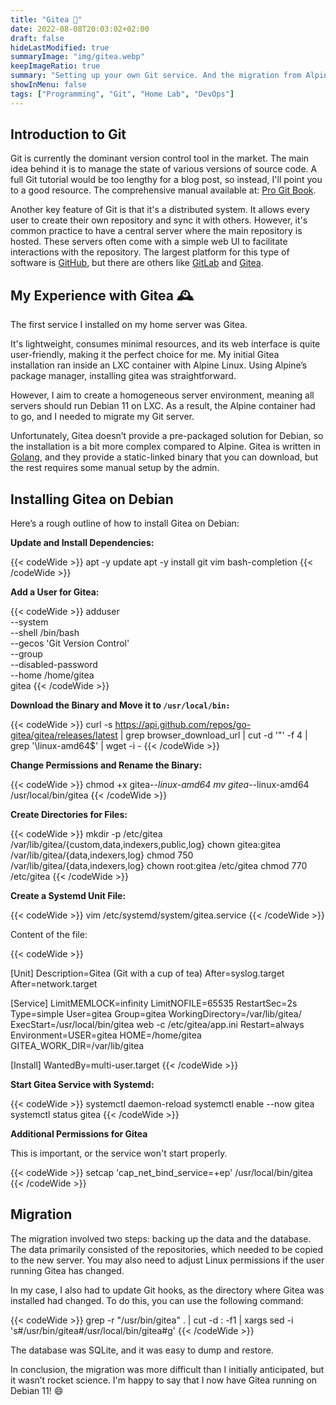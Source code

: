 ```yaml
---
title: "Gitea 🍵"
date: 2022-08-08T20:03:02+02:00
draft: false
hideLastModified: true
summaryImage: "img/gitea.webp"
keepImageRatio: true
summary: "Setting up your own Git service. And the migration from Alpine to Debian."
showInMenu: false
tags: ["Programming", "Git", "Home Lab", "DevOps"]
---
```


## Introduction to Git

Git is currently the dominant version control tool in the market.
The main idea behind it is to manage the state of various versions of source code.
A full Git tutorial would be too lengthy for a blog post, so instead, I'll point you to a good resource.
The comprehensive manual available at: [Pro Git Book](https://git-scm.com/book/en/v2).

Another key feature of Git is that it's a distributed system.
It allows every user to create their own repository and sync it with others.
However, it's common practice to have a central server where the main repository is hosted.
These servers often come with a simple web UI to facilitate interactions with the repository.
The largest platform for this type of software is [GitHub](https://github.com/), but there are others like [GitLab](https://about.gitlab.com) and [Gitea](https://gitea.io/en-us/).

## My Experience with Gitea 🕰️

The first service I installed on my home server was Gitea.

It's lightweight, consumes minimal resources, and its web interface is quite user-friendly, making it the perfect choice for me.
My initial Gitea installation ran inside an LXC container with Alpine Linux.
Using Alpine’s package manager, installing gitea was straightforward.

However, I aim to create a homogeneous server environment, meaning all servers should run Debian 11 on LXC.
As a result, the Alpine container had to go, and I needed to migrate my Git server.

Unfortunately, Gitea doesn’t provide a pre-packaged solution for Debian, so the installation is a bit more complex compared to Alpine.
Gitea is written in [Golang](https://go.dev/), and they provide a static-linked binary that you can download, but the rest requires some manual setup by the admin.

## Installing Gitea on Debian

Here’s a rough outline of how to install Gitea on Debian:

**Update and Install Dependencies:**

{{< codeWide >}}
apt -y update
apt -y install git vim bash-completion
{{< /codeWide >}}

**Add a User for Gitea:**

{{< codeWide >}}
adduser \
   --system \
   --shell /bin/bash \
   --gecos 'Git Version Control' \
   --group \
   --disabled-password \
   --home /home/gitea \
   gitea
{{< /codeWide >}}

**Download the Binary and Move it to `/usr/local/bin:`**

{{< codeWide >}}
curl -s  https://api.github.com/repos/go-gitea/gitea/releases/latest | grep browser_download_url  |  cut -d '"' -f 4  | grep '\linux-amd64$' | wget -i -
{{< /codeWide >}}

**Change Permissions and Rename the Binary:**

{{< codeWide >}}
chmod +x gitea-*-linux-amd64
mv gitea-*-linux-amd64 /usr/local/bin/gitea
{{< /codeWide >}}

**Create Directories for Files:**

{{< codeWide >}}
mkdir -p /etc/gitea /var/lib/gitea/{custom,data,indexers,public,log}
chown gitea:gitea /var/lib/gitea/{data,indexers,log}
chmod 750 /var/lib/gitea/{data,indexers,log}
chown root:gitea /etc/gitea
chmod 770 /etc/gitea
{{< /codeWide >}}

**Create a Systemd Unit File:**

{{< codeWide >}}
vim /etc/systemd/system/gitea.service
{{< /codeWide >}}

Content of the file:

{{< codeWide >}}

[Unit]
Description=Gitea (Git with a cup of tea)
After=syslog.target
After=network.target

[Service]
LimitMEMLOCK=infinity
LimitNOFILE=65535
RestartSec=2s
Type=simple
User=gitea
Group=gitea
WorkingDirectory=/var/lib/gitea/
ExecStart=/usr/local/bin/gitea web -c /etc/gitea/app.ini
Restart=always
Environment=USER=gitea HOME=/home/gitea GITEA_WORK_DIR=/var/lib/gitea

[Install]
WantedBy=multi-user.target
{{< /codeWide >}}

**Start Gitea Service with Systemd:**

{{< codeWide >}}
systemctl daemon-reload
systemctl enable --now gitea
systemctl status gitea
{{< /codeWide >}}

**Additional Permissions for Gitea**

This is important, or the service won't start properly.

{{< codeWide >}}
setcap 'cap_net_bind_service=+ep' /usr/local/bin/gitea
{{< /codeWide >}}

## Migration

The migration involved two steps: backing up the data and the database.
The data primarily consisted of the repositories, which needed to be copied to the new server.
You may also need to adjust Linux permissions if the user running Gitea has changed.

In my case, I also had to update Git hooks, as the directory where Gitea was installed had changed. To do this, you can use the following command:

{{< codeWide >}}
grep -r "/usr/bin/gitea" . | cut -d : -f1 | xargs sed -i 's#/usr/bin/gitea#/usr/local/bin/gitea#g'
{{< /codeWide >}}

The database was SQLite, and it was easy to dump and restore.

In conclusion, the migration was more difficult than I initially anticipated,
but it wasn’t rocket science.
I'm happy to say that I now have Gitea running on Debian 11! 😄